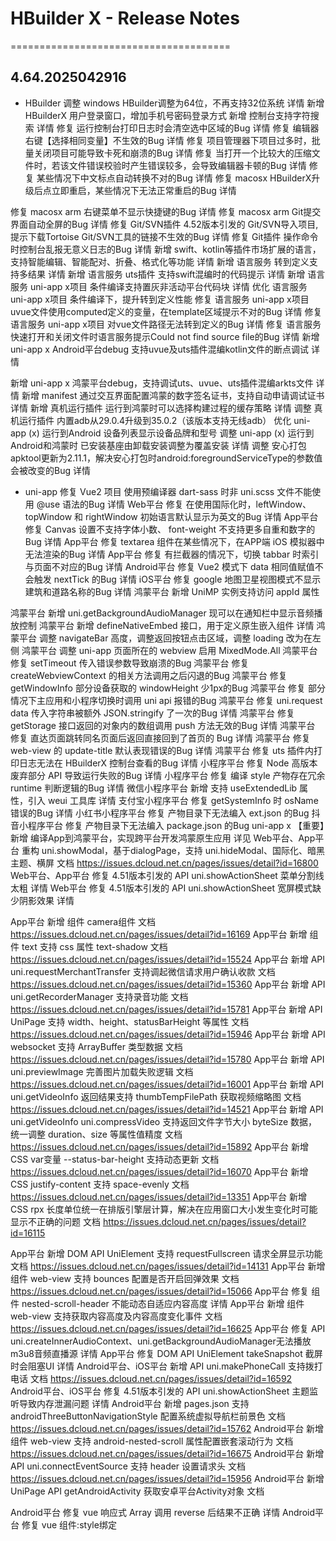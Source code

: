 # HBuilder X - Release Notes
======================================

## 4.64.2025042916
- HBuilder
调整 windows HBuilder调整为64位，不再支持32位系统 详情
新增 HBuilderX 用户登录窗口，增加手机号密码登录方式
新增 控制台支持字符搜索 详情
修复 运行控制台打印日志时会清空选中区域的Bug 详情
修复 编辑器右键【选择相同变量】不生效的Bug 详情
修复 项目管理器下项目过多时，批量关闭项目可能导致卡死和崩溃的Bug 详情
修复 当打开一个比较大的压缩文件时，若该文件错误校验时产生错误较多，会导致编辑器卡顿的Bug 详情
修复 某些情况下中文标点自动转换不对的Bug 详情
修复 macosx HBuilderX升级后点立即重启，某些情况下无法正常重启的Bug 详情

修复 macosx arm 右键菜单不显示快捷键的Bug 详情
修复 macosx arm Git提交界面自动全屏的Bug 详情
修复 Git/SVN插件 4.52版本引发的 Git/SVN导入项目, 提示下载Tortoise Git/SVN工具的链接不生效的Bug 详情
修复 Git插件 操作命令时控制台乱报无意义日志的Bug 详情
新增 swift、kotlin等插件市场扩展的语言，支持智能编辑、智能配对、折叠、格式化等功能 详情
新增 语言服务 转到定义支持多结果 详情
新增 语言服务 uts插件 支持swift混编时的代码提示 详情
新增 语言服务 uni-app x项目 条件编译支持置灰非活动平台代码块 详情
优化 语言服务 uni-app x项目 条件编译下，提升转到定义性能
修复 语言服务 uni-app x项目 uvue文件使用computed定义的变量，在template区域提示不对的Bug 详情
修复 语言服务 uni-app x项目 对vue文件路径无法转到定义的Bug 详情
修复 语言服务 快速打开和关闭文件时语言服务提示Could not find source file的Bug 详情
新增 uni-app x Android平台debug 支持uvue及uts插件混编kotlin文件的断点调试 详情

新增 uni-app x 鸿蒙平台debug，支持调试uts、uvue、uts插件混编arkts文件 详情
新增 manifest 通过交互界面配置鸿蒙的数字签名证书，支持自动申请调试证书 详情
新增 真机运行插件 运行到鸿蒙时可以选择构建过程的缓存策略 详情
调整 真机运行插件 内置adb从29.0.4升级到35.0.2（该版本支持无线adb）
优化 uni-app (x) 运行到Android 设备列表显示设备品牌和型号
调整 uni-app (x) 运行到Android和鸿蒙时 已安装基座由卸载安装调整为覆盖安装 详情
调整 安心打包 apktool更新为2.11.1，解决安心打包时android:foregroundServiceType的参数值会被改变的Bug 详情
- uni-app
修复 Vue2 项目 使用预编译器 dart-sass 时非 uni.scss 文件不能使用 @use 语法的Bug 详情
Web平台 修复 在使用国际化时，leftWindow、topWindow 和 rightWindow 初始语言默认显示为英文的Bug 详情
App平台 修复 Canvas 设置不支持字体小数、 font-weight 不支持更多自重和数字的Bug 详情
App平台 修复 textarea 组件在某些情况下，在APP端 iOS 模拟器中无法渲染的Bug 详情
App平台 修复 有拦截器的情况下，切换 tabbar 时索引与页面不对应的Bug 详情
Android平台 修复 Vue2 模式下 data 相同值赋值不会触发 nextTick 的Bug 详情
iOS平台 修复 google 地图卫星视图模式不显示建筑和道路名称的Bug 详情
鸿蒙平台 新增 UniMP 实例支持访问 appId 属性

鸿蒙平台 新增 uni.getBackgroundAudioManager 现可以在通知栏中显示音频播放控制
鸿蒙平台 新增 defineNativeEmbed 接口，用于定义原生嵌入组件 详情
鸿蒙平台 调整 navigateBar 高度，调整返回按钮点击区域，调整 loading 改为在左侧
鸿蒙平台 调整 uni-app 页面所在的 webview 启用 MixedMode.All
鸿蒙平台 修复 setTimeout 传入错误参数导致崩溃的Bug
鸿蒙平台 修复 createWebviewContext 的相关方法调用之后闪退的Bug
鸿蒙平台 修复 getWindowInfo 部分设备获取的 windowHeight 少1px的Bug
鸿蒙平台 修复 部分情况下主应用和小程序切换时调用 uni api 报错的Bug
鸿蒙平台 修复 uni.request data 传入字符串被额外 JSON.stringify 了一次的Bug 详情
鸿蒙平台 修复 getStorage 接口返回的对象内的数组调用 push 方法无效的Bug 详情
鸿蒙平台 修复 直达页面跳转同名页面后返回直接回到了首页的 Bug 详情
鸿蒙平台 修复 web-view 的 update-title 默认表现错误的Bug 详情
鸿蒙平台 修复 uts 插件内打印日志无法在 HBuilderX 控制台查看的Bug 详情
小程序平台 修复 Node 高版本废弃部分 API 导致运行失败的Bug 详情
小程序平台 修复 编译 style 产物存在冗余 runtime 判断逻辑的Bug 详情
微信小程序平台 新增 支持 useExtendedLib 属性，引入 weui 工具库 详情
支付宝小程序平台 修复 getSystemInfo 时 osName 错误的Bug 详情
小红书小程序平台 修复 产物目录下无法编入 ext.json 的Bug
抖音小程序平台 修复 产物目录下无法编入 package.json 的Bug
uni-app x
【重要】新增 编译App到鸿蒙平台，实现跨平台开发鸿蒙原生应用 详见
Web平台、App平台 重构 uni.showModal，基于dialogPage，支持 uni.hideModal、国际化、暗黑主题、横屏 文档 https://issues.dcloud.net.cn/pages/issues/detail?id=16800
Web平台、App平台 修复 4.51版本引发的 API uni.showActionSheet 菜单分割线太粗 详情
Web平台 修复 4.51版本引发的 API uni.showActionSheet 宽屏模式缺少阴影效果 详情

App平台 新增 组件 camera组件 文档 https://issues.dcloud.net.cn/pages/issues/detail?id=16169
App平台 新增 组件 text 支持 css 属性 text-shadow 文档 https://issues.dcloud.net.cn/pages/issues/detail?id=15524
App平台 新增 API uni.requestMerchantTransfer 支持调起微信请求用户确认收款 文档 https://issues.dcloud.net.cn/pages/issues/detail?id=15360
App平台 新增 API uni.getRecorderManager 支持录音功能 文档 https://issues.dcloud.net.cn/pages/issues/detail?id=15781
App平台 新增 API UniPage 支持 width、height、statusBarHeight 等属性 文档 https://issues.dcloud.net.cn/pages/issues/detail?id=15946
App平台 新增 API websocket 支持 ArrayBuffer 类型数据 文档 https://issues.dcloud.net.cn/pages/issues/detail?id=15780
App平台 新增 API uni.previewImage 完善图片加载失败逻辑 文档 https://issues.dcloud.net.cn/pages/issues/detail?id=16001
App平台 新增 API uni.getVideoInfo 返回结果支持 thumbTempFilePath 获取视频缩略图 文档 https://issues.dcloud.net.cn/pages/issues/detail?id=14521
App平台 新增 API uni.getVideoInfo uni.compressVideo 支持返回文件字节大小 byteSize 数据，统一调整 duration、size 等属性值精度 文档 https://issues.dcloud.net.cn/pages/issues/detail?id=15892
App平台 新增 CSS var变量 --status-bar-height 支持动态更新 文档 https://issues.dcloud.net.cn/pages/issues/detail?id=16070
App平台 新增 CSS justify-content 支持 space-evenly 文档 https://issues.dcloud.net.cn/pages/issues/detail?id=13351
App平台 新增 CSS rpx 长度单位统一在排版引擎层计算，解决在应用窗口大小发生变化时可能显示不正确的问题 文档 https://issues.dcloud.net.cn/pages/issues/detail?id=16115

App平台 新增 DOM API UniElement 支持 requestFullscreen 请求全屏显示功能 文档 https://issues.dcloud.net.cn/pages/issues/detail?id=14131
App平台 新增 组件 web-view 支持 bounces 配置是否开启回弹效果 文档 https://issues.dcloud.net.cn/pages/issues/detail?id=15066
App平台 修复 组件 nested-scroll-header 不能动态自适应内容高度 详情
App平台 新增 组件 web-view 支持获取内容高度及内容高度变化事件 文档 https://issues.dcloud.net.cn/pages/issues/detail?id=16625
App平台 修复 API uni.createInnerAudioContext、uni.getBackgroundAudioManager无法播放m3u8音频直播源 详情
App平台 修复 DOM API UniElement takeSnapshot 截屏时会阻塞UI 详情
Android平台、iOS平台 新增 API uni.makePhoneCall 支持拨打电话 文档 https://issues.dcloud.net.cn/pages/issues/detail?id=16592
Android平台、iOS平台 修复 4.51版本引发的 API uni.showActionSheet 主题监听导致内存泄漏问题 详情
Android平台 新增 pages.json 支持 androidThreeButtonNavigationStyle 配置系统虚拟导航栏前景色 文档 https://issues.dcloud.net.cn/pages/issues/detail?id=15762
Android平台 新增 组件 web-view 支持 android-nested-scroll 属性配置嵌套滚动行为 文档 https://issues.dcloud.net.cn/pages/issues/detail?id=16675
Android平台 新增 API uni.connectEventSource 支持 header 设置请求头 文档 https://issues.dcloud.net.cn/pages/issues/detail?id=15956
Android平台 新增 UniPage API getAndroidActivity 获取安卓平台Activity对象 文档

Android平台 修复 vue 响应式 Array 调用 reverse 后结果不正确 详情
Android平台 修复 vue 组件:style绑定<script setup>中定义的非响应式数据运行时报类型不兼容错误 详情
Android平台 修复 4.51版本引发的 vue script setup对外导出属性的getter、setter命名函数可能调用失败 详情
Android平台 修复 vue inject在指定了默认值时仍告警not found 详情
Android平台 修复 pages.json androidThreeButtonNavigationTranslucent 设置为 false 时，通过 backgroundColorContent 修改虚拟按键区域颜色无效 详情
Android平台 修复 pages.json 横屏、分屏模式下页面默认导航栏高度可能不正确 详情
Android平台 修复 组件 Touch 事件 设置 transform 为 rotate 后 touch 事件返回的坐标信息不正确 详情
Android平台 修复 组件 Touch 事件 设置 scale 后触摸修改 translate 会引起闪烁 详情
Android平台 修复 组件 scroll-view 嵌套 web-view 后，操作 web-view 无法滚动 scroll-view 详情
Android平台 修复 组件 scroll-view 组件无法动态调整宽高 详情
Android平台 修复 组件 swiper 组件设置 border-radius 不生效 详情
Android平台 修复 组件 list-view 开启下拉刷新后 sticky-header 动态加载的数据导致无法吸顶 详情
Android平台 修复 组件 list-view 父容器设置 overflow 为 visible 时导致自定义下拉刷新样式无法隐藏 详情
Android平台 修复 组件 list-item 内元素绑定 longpress 事件，list-view 滚动几页后部分 list-item 内 longpress 事件不触发 详情
Android平台 修复 4.51版本引发的 组件 sticky-header 反复切换显示后停靠位置可能异常 详情
Android平台 修复 组件 sticky-header 父容器内容高度发生变化 sticky-header 未能及时更新停靠位置
